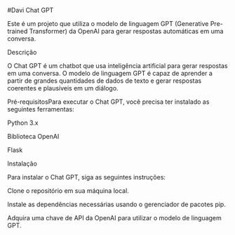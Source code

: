 #Davi
Chat GPT

Este é um projeto que utiliza o modelo de linguagem GPT (Generative Pre-trained Transformer) da OpenAI para gerar respostas automáticas em uma conversa.

Descrição

O Chat GPT é um chatbot que usa inteligência artificial para gerar respostas em uma conversa. O modelo de linguagem GPT é capaz de aprender a partir de grandes quantidades de dados de texto e gerar respostas coerentes e plausíveis em um diálogo.

Pré-requisitosPara executar o Chat GPT, você precisa ter instalado as seguintes ferramentas:


Python 3.x

Biblioteca OpenAI

Flask

Instalação

Para instalar o Chat GPT, siga as seguintes instruções:

Clone o repositório em sua máquina local.

Instale as dependências necessárias usando o gerenciador de pacotes pip.

Adquira uma chave de API da OpenAI para utilizar o modelo de linguagem GPT.
